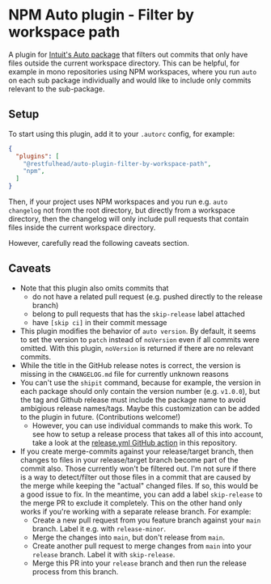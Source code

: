 # NPM Auto plugin - Filter by workspace path

A plugin for [Intuit's Auto package](https://github.com/intuit/auto) that filters out commits that only have files outside the current 
workspace directory. This can be helpful, for example in mono repositories using NPM workspaces, where you run `auto` on each sub package 
individually and would like to include only commits relevant to the sub-package.

## Setup

To start using this plugin, add it to your `.autorc` config, for example:

```json
{
  "plugins": [
    "@restfulhead/auto-plugin-filter-by-workspace-path",
    "npm",
  ]
}
```

Then, if your project uses NPM workspaces and you run e.g. `auto changelog` not from the root directory, but directly from a workspace
directory, then the changelog will only include pull requests that contain files inside the current workspace directory.

However, carefully read the following caveats section.

## Caveats

* Note that this plugin also omits commits that
  * do not have a related pull request (e.g. pushed directly to the release branch)
  * belong to pull requests that has the `skip-release` label attached
  * have `[skip ci]` in their commit message
* This plugin modifies the behavior of `auto version`. By default, it seems to set the version to `patch` instead of `noVersion` even if all 
  commits were omitted. With this plugin, `noVersion` is returned if there are no relevant commits.
* While the title in the GitHub release notes is correct, the version is missing in the `CHANGELOG.md` file for currently unknown reasons
* You can't use the `shipit` command, because for example, the version in each package should only contain the version number 
  (e.g. `v1.0.0`), but the tag and Github release must include the package name to avoid ambigious release names/tags. Maybe this 
  customization can be added to the plugin in future. (Contributions welcome!)
  * However, you can use individual commands to make this work. To see how to setup a release process that takes all of this into account, 
    take a look at the [release.yml GitHub action](../../.github/workflows/release.yml) in this repository.
* If you create merge-commits against your release/target branch, then changes to files in your release/target branch become part of the 
  commit also. Those currently won't be filtered out. I'm not sure if there is a way to detect/filter out those files in a commit that 
  are caused by the merge while keeping the "actual" changed files. If so, this would be a good issue to fix. In the meantime, you can add 
  a label `skip-release` to the merge PR to exclude it completely. This on the other hand only works if you're working with a separate 
  release branch. For example:
  * Create a new pull request from you feature branch against your `main` branch. Label it e.g. with `release-minor`.
  * Merge the changes into `main`, but don't release from `main`.
  * Create another pull request to merge changes from `main` into your `release` branch. Label it with `skip-release`.
  * Merge this PR into your `release` branch and then run the release process from this branch.
